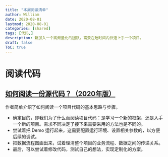 ```yaml
---
title: "本周阅读清单"
author: William
date: 2020-08-01
lastmod: 2020-08-01
categories: [shared]
tags: [代码,]
description: 新加入一个高频量化的团队，需要在短时间内快速上手一个项目。
draft: false
ToC: true
---
```


# 阅读代码

## [如何阅读一份源代码？（2020年版）](https://www.codedump.info/post/20200605-how-to-read-code-v2020/)

作者简单介绍了如何阅读一个项目代码的基本思路与步骤。

-   确定目的，即我们为了什么而阅读项目代码：是学习一个新的框架，还是入手一个新的项目。需求不同决定了接下来需要采用的方法也是不同的。
-   尝试着把 Demo 运行起来，这需要配置运行环境、设置相关参数的，以方便后续的调试。
-   把数据流程图画出来，试着理清整个项目的业务流程、数据之间的传递关系。
-   最后，可以尝试着修改代码，测试自己的想法，实现定制化的方案。